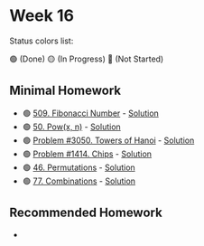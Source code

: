 # Week 16

Status colors list:

🟢 (Done)
🟡 (In Progress)
🔴 (Not Started)

## Minimal Homework

- 🟢 [509. Fibonacci Number](https://leetcode.com/problems/fibonacci-number/description/) - [Solution](FibonacciNumber.java)
- 🟢 [50. Pow(x, n)](https://leetcode.com/problems/powx-n/description/) - [Solution](Pow(x,n).java)
- 🟢 [Problem #3050. Towers of Hanoi](https://informatics.msk.ru/mod/statements/view.php?id=2550#1) - [Solution](TowerOfHanoi.java)
- 🟢 [Problem #1414. Chips](https://informatics.msk.ru/mod/statements/view.php?id=268&chapterid=1414#1) - [Solution](Chips.java)
- 🟢 [46. Permutations](https://leetcode.com/problems/permutations/description/) - [Solution]()
- 🟢 [77. Combinations](https://leetcode.com/problems/combinations/) - [Solution]()


## Recommended Homework

- 
